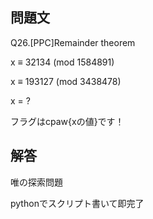 ## 問題文
Q26.[PPC]Remainder theorem

x ≡ 32134 (mod 1584891)

x ≡ 193127 (mod 3438478)

x = ?


フラグはcpaw{xの値}です！

## 解答
唯の探索問題

pythonでスクリプト書いて即完了
